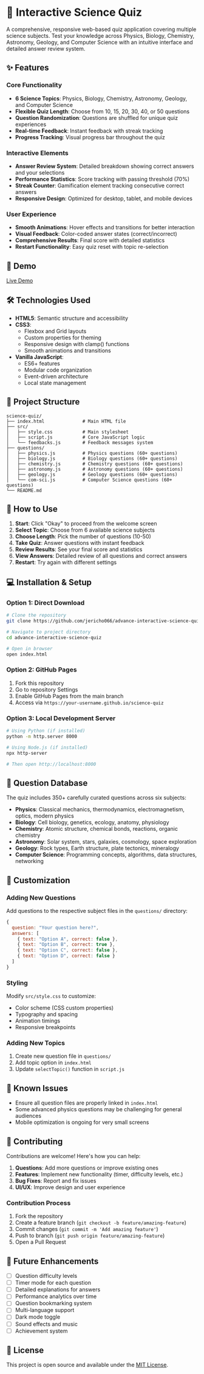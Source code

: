 # 🧪 Interactive Science Quiz

A comprehensive, responsive web-based quiz application covering multiple science subjects. Test your knowledge across Physics, Biology, Chemistry, Astronomy, Geology, and Computer Science with an intuitive interface and detailed answer review system.

## ✨ Features

### Core Functionality
- **6 Science Topics**: Physics, Biology, Chemistry, Astronomy, Geology, and Computer Science
- **Flexible Quiz Length**: Choose from 10, 15, 20, 30, 40, or 50 questions
- **Question Randomization**: Questions are shuffled for unique quiz experiences
- **Real-time Feedback**: Instant feedback with streak tracking
- **Progress Tracking**: Visual progress bar throughout the quiz

### Interactive Elements
- **Answer Review System**: Detailed breakdown showing correct answers and your selections
- **Performance Statistics**: Score tracking with passing threshold (70%)
- **Streak Counter**: Gamification element tracking consecutive correct answers
- **Responsive Design**: Optimized for desktop, tablet, and mobile devices

### User Experience
- **Smooth Animations**: Hover effects and transitions for better interaction
- **Visual Feedback**: Color-coded answer states (correct/incorrect)
- **Comprehensive Results**: Final score with detailed statistics
- **Restart Functionality**: Easy quiz reset with topic re-selection

## 🚀 Demo

[Live Demo](https://jericho066.github.io/advance-interactive-science-quiz/)


## 🛠️ Technologies Used

- **HTML5**: Semantic structure and accessibility
- **CSS3**: 
  - Flexbox and Grid layouts
  - Custom properties for theming
  - Responsive design with clamp() functions
  - Smooth animations and transitions
- **Vanilla JavaScript**: 
  - ES6+ features
  - Modular code organization
  - Event-driven architecture
  - Local state management

## 📁 Project Structure

```
science-quiz/
├── index.html              # Main HTML file
├── src/
│   ├── style.css           # Main stylesheet
│   ├── script.js           # Core JavaScript logic
│   └── feedbacks.js        # Feedback messages system
├── questions/
│   ├── physics.js          # Physics questions (60+ questions)
│   ├── biology.js          # Biology questions (60+ questions)
│   ├── chemistry.js        # Chemistry questions (60+ questions)
│   ├── astronomy.js        # Astronomy questions (60+ questions)
│   ├── geology.js          # Geology questions (60+ questions)
│   └── com-sci.js          # Computer Science questions (60+ questions)
└── README.md
```

## 🎯 How to Use

1. **Start**: Click "Okay" to proceed from the welcome screen
2. **Select Topic**: Choose from 6 available science subjects
3. **Choose Length**: Pick the number of questions (10-50)
4. **Take Quiz**: Answer questions with instant feedback
5. **Review Results**: See your final score and statistics
6. **View Answers**: Detailed review of all questions and correct answers
7. **Restart**: Try again with different settings

## 💻 Installation & Setup

### Option 1: Direct Download
```bash
# Clone the repository
git clone https://github.com/jericho066/advance-interactive-science-quiz.git

# Navigate to project directory
cd advance-interactive-science-quiz

# Open in browser
open index.html
```

### Option 2: GitHub Pages
1. Fork this repository
2. Go to repository Settings
3. Enable GitHub Pages from the main branch
4. Access via `https://your-username.github.io/science-quiz`

### Option 3: Local Development Server
```bash
# Using Python (if installed)
python -m http.server 8000

# Using Node.js (if installed)
npx http-server

# Then open http://localhost:8000
```

## 🧪 Question Database

The quiz includes 350+ carefully curated questions across six subjects:

- **Physics**: Classical mechanics, thermodynamics, electromagnetism, optics, modern physics
- **Biology**: Cell biology, genetics, ecology, anatomy, physiology
- **Chemistry**: Atomic structure, chemical bonds, reactions, organic chemistry
- **Astronomy**: Solar system, stars, galaxies, cosmology, space exploration
- **Geology**: Rock types, Earth structure, plate tectonics, mineralogy
- **Computer Science**: Programming concepts, algorithms, data structures, networking

## 🎨 Customization

### Adding New Questions
Add questions to the respective subject files in the `questions/` directory:

```javascript
{
  question: "Your question here?",
  answers: [
    { text: "Option A", correct: false },
    { text: "Option B", correct: true },
    { text: "Option C", correct: false },
    { text: "Option D", correct: false }
  ]
}
```

### Styling
Modify `src/style.css` to customize:
- Color scheme (CSS custom properties)
- Typography and spacing
- Animation timings
- Responsive breakpoints

### Adding New Topics
1. Create new question file in `questions/`
2. Add topic option in `index.html`
3. Update `selectTopic()` function in `script.js`

## 🐛 Known Issues

- Ensure all question files are properly linked in `index.html`
- Some advanced physics questions may be challenging for general audiences
- Mobile optimization is ongoing for very small screens

## 🤝 Contributing

Contributions are welcome! Here's how you can help:

1. **Questions**: Add more questions or improve existing ones
2. **Features**: Implement new functionality (timer, difficulty levels, etc.)
3. **Bug Fixes**: Report and fix issues
4. **UI/UX**: Improve design and user experience

### Contribution Process
1. Fork the repository
2. Create a feature branch (`git checkout -b feature/amazing-feature`)
3. Commit changes (`git commit -m 'Add amazing feature'`)
4. Push to branch (`git push origin feature/amazing-feature`)
5. Open a Pull Request

## 📝 Future Enhancements

- [ ] Question difficulty levels
- [ ] Timer mode for each question
- [ ] Detailed explanations for answers
- [ ] Performance analytics over time
- [ ] Question bookmarking system
- [ ] Multi-language support
- [ ] Dark mode toggle
- [ ] Sound effects and music
- [ ] Achievement system

## 📄 License

This project is open source and available under the [MIT License](https://github.com/jericho066/advance-interactive-science-quiz/blob/main/LICENSE).
